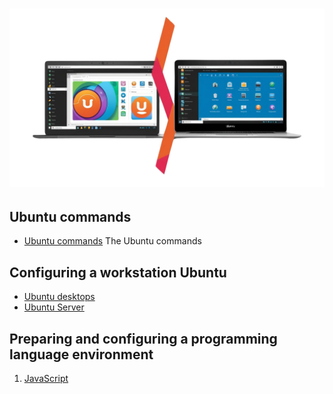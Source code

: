 # ![Configuring a development environment Ubuntu  - 2025](/Assets/images/ubuntu-1.png)

## Ubuntu commands

* [Ubuntu commands](/Ubuntu/ubuntu-commands-line.md#commands-for-ubuntu) The Ubuntu commands

## Configuring a workstation Ubuntu

* [Ubuntu desktops](./ubuntu-desktop.md#table-of-contents)
* [Ubuntu Server](./ubuntu-server.md)

## Preparing and configuring a programming language environment

1. [JavaScript](/Programming-environment/javascript/javascript-environment.md#table-of-contents)
